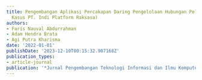 ```yaml
---
title: Pengembangan Aplikasi Percakapan Daring Pengelolaan Hubungan Pelanggan (Studi
  Kasus PT. Indi Platform Raksasa)
authors:
- Faris Nauval Abdurrahman
- Adam Hendra Brata
- Agi Putra Kharisma
date: '2022-01-01'
publishDate: '2023-12-10T00:15:32.907168Z'
publication_types:
- article-journal
publication: '*Jurnal Pengembangan Teknologi Informasi dan Ilmu Komputer*'
---
```

